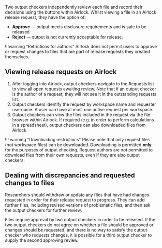 Two output checkers independently review each file and record their decisions using the buttons within Airlock.
Whilst viewing a file in an Airlock release request, they have the option of: 

* **Approve** — output meets disclosure requirements and is safe to be released
* **Reject** — output is not currently acceptable for release. 

!!!warning "Retrictions for authors"
    Airlock does not permit users to approve or request changes to files that are part of release requests they created themselves.


## Viewing release requests on Airlock

1. After logging into Airlock, output checkers navigate to the Requests list to
   view all open requests awaiting review. Note that if an output checker is the
   author of a request, they will not see it in the outstanding requests list. 
1. Output checkers identify the request by workspace name and requester username. A user
   can have at most one active request per workspace. 
1. Output checkers can view the files included in the request via the file
    browser within Airlock. If required (e.g. in order to perform calculations
    in a spreadsheet), output checkers can also downloaded files from Airlock.

!!! warning "Downloading restrictions" 
    Please note that only request files (not workspace files) can be downloaded.
    Downloading is permitted **only** for the purposes of output checking.
    Request authors are not permitted to download files from their own requests,
    even if they are also output checkers.

## Dealing with discrepancies and requested changes to files

<!-- Output checkers and researchers can add comments on each file group to request
information and discuss discrepancies. Comments are recorded and displayed on the
file group with the user's username and a timestamp. -->

Researchers should withdraw or update any files that have had changes requested in
order for their release request to progress. They can add further files, including
revised versions of problematic files, and then ask the output checkers for further
review.

Files require approval by two output checkers in order to be released. If the two output checkers 
do not agree on whether a file should be approved or changes should be requested,
and there is no way to satisfy the output checker who requests changes, it is possible
for a third output checker to supply the second approving review.
